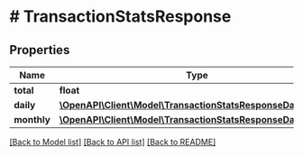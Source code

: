 # # TransactionStatsResponse

## Properties

Name | Type | Description | Notes
------------ | ------------- | ------------- | -------------
**total** | **float** |  |
**daily** | [**\OpenAPI\Client\Model\TransactionStatsResponseDailyInner[]**](TransactionStatsResponseDailyInner.md) |  |
**monthly** | [**\OpenAPI\Client\Model\TransactionStatsResponseDailyInner[]**](TransactionStatsResponseDailyInner.md) |  |

[[Back to Model list]](../../README.md#models) [[Back to API list]](../../README.md#endpoints) [[Back to README]](../../README.md)
